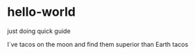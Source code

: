 # hello-world
just doing quick guide


I´ve tacos on the moon and find them superior than Earth tacos 

